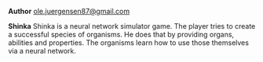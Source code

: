 **Author**
ole.juergensen87@gmail.com

**Shinka**
Shinka is a neural network simulator game.
The player tries to create a successful species of organisms. He does that by
providing organs, abilities and properties. The organisms learn how to use those
themselves via a neural network.
